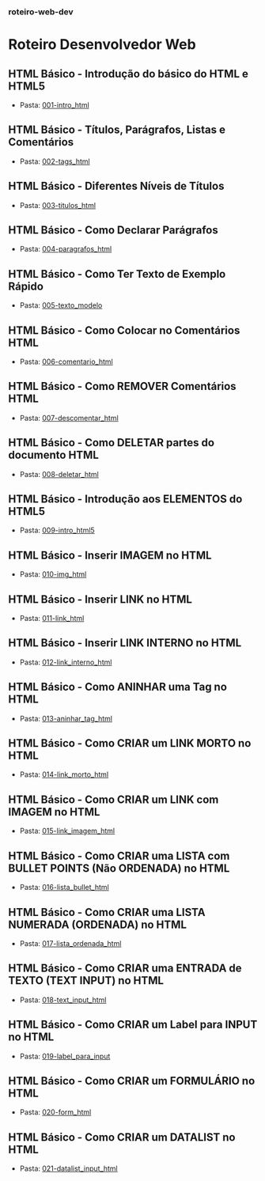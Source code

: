 ### roteiro-web-dev
# Roteiro Desenvolvedor Web

## HTML Básico - Introdução do básico do HTML e HTML5
* Pasta: [001-intro_html](/001-intro_html)

## HTML Básico - Títulos, Parágrafos, Listas e Comentários
* Pasta: [002-tags_html](/002-tags_html)

## HTML Básico - Diferentes Níveis de Títulos
* Pasta: [003-titulos_html](/003-titulos_html)

## HTML Básico - Como Declarar Parágrafos
* Pasta: [004-paragrafos_html](/004-paragrafos_html)

## HTML Básico - Como Ter Texto de Exemplo Rápido
* Pasta: [005-texto_modelo](/005-texto_modelo)

## HTML Básico - Como Colocar no Comentários HTML
* Pasta: [006-comentario_html](/006-comentario_html)

## HTML Básico - Como REMOVER Comentários HTML
* Pasta: [007-descomentar_html](/007-descomentar_html)

## HTML Básico - Como DELETAR partes do documento HTML
* Pasta: [008-deletar_html](/008-deletar_html)

## HTML Básico - Introdução aos ELEMENTOS do HTML5
* Pasta: [009-intro_html5](/009-intro_html5)

## HTML Básico - Inserir IMAGEM no HTML
* Pasta: [010-img_html](/010-img_html)

## HTML Básico - Inserir LINK no HTML
* Pasta: [011-link_html](/011-link_html)

## HTML Básico - Inserir LINK INTERNO no HTML
* Pasta: [012-link_interno_html](/012-link_interno_html)

## HTML Básico - Como ANINHAR uma Tag no HTML
* Pasta: [013-aninhar_tag_html](/013-aninhar_tag_html)

## HTML Básico - Como CRIAR um LINK MORTO no HTML
* Pasta: [014-link_morto_html](/014-link_morto_html)

## HTML Básico - Como CRIAR um LINK com IMAGEM no HTML
* Pasta: [015-link_imagem_html](/015-link_imagem_html)

## HTML Básico - Como CRIAR uma LISTA com BULLET POINTS (Não ORDENADA) no HTML
* Pasta: [016-lista_bullet_html](/016-lista_bullet_html)

## HTML Básico - Como CRIAR uma LISTA NUMERADA (ORDENADA) no HTML
* Pasta: [017-lista_ordenada_html](/017-lista_ordenada_html)

## HTML Básico - Como CRIAR uma ENTRADA de TEXTO (TEXT INPUT) no HTML
* Pasta: [018-text_input_html](/018-text_input_html)

## HTML Básico - Como CRIAR um Label para INPUT no HTML
* Pasta: [019-label_para_input](/019-label_para_input)

## HTML Básico - Como CRIAR um FORMULÁRIO no HTML
* Pasta: [020-form_html](/020-form_html)

## HTML Básico - Como CRIAR um DATALIST no HTML
* Pasta: [021-datalist_input_html](/021-datalist_input_html)






























































